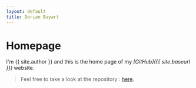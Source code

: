 ```yaml
---
layout: default
title: Dorian Bayart
---
```


# Homepage

I'm {{ site.author }} and this is the home page of my *[GitHub]({{ site.baseurl }})* website.

> Feel free to take a look at the repository : [here](https://github.com/dbayart/dbayart.github.io).


